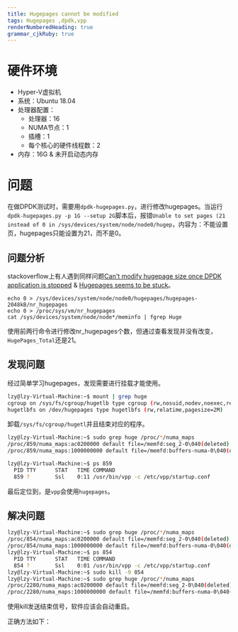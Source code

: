```yaml
---
title: Hugepages cannot be modified
tags: Hugepages ,dpdk,vpp
renderNumberedHeading: true
grammar_cjkRuby: true
---
```

# 硬件环境
- Hyper-V虚拟机
- 系统：Ubuntu 18.04
- 处理器配置：
    - 处理器：16
    - NUMA节点：1
    - 插槽：1
    - 每个核心的硬件线程数：2
- 内存：16G & 未开启动态内存

# 问题
在做DPDK测试时，需要用`dpdk-hugepages.py`，进行修改hugepages。当运行`dpdk-hugepages.py -p 1G --setup 2G`脚本后，报错`Unable to set pages (21 instead of 0 in /sys/devices/system/node/node0/hugep`，内容为：不能设置页，hugepages只能设置为21，而不是0。

## 问题分析
stackoverflow上有人遇到同样问题[Can't modify hugepage size once DPDK application is stopped](https://stackoverflow.com/questions/58410451/cant-modify-hugepage-size-once-dpdk-application-is-stopped) & [Hugepages seems to be stuck](https://serverfault.com/questions/912449/hugepages-seems-to-be-stuck)。

``` bash?linenums
echo 0 > /sys/devices/system/node/node0/hugepages/hugepages-2048kB/nr_hugepages
echo 0 > /proc/sys/vm/nr_hugepages
cat /sys/devices/system/node/node*/meminfo | fgrep Huge
```
使用前两行命令进行修改nr_hugepages个数，但通过查看发现并没有改变，`HugePages_Total`还是21。

## 发现问题
经过简单学习hugepages，发现需要进行挂载才能使用。

``` bash
lzy@lzy-Virtual-Machine:~$ mount | grep huge
cgroup on /sys/fs/cgroup/hugetlb type cgroup (rw,nosuid,nodev,noexec,relatime,hugetlb)
hugetlbfs on /dev/hugepages type hugetlbfs (rw,relatime,pagesize=2M)
```

卸载`/sys/fs/cgroup/hugetl`并且结束对应的程序。

``` bash
lzy@lzy-Virtual-Machine:~$ sudo grep huge /proc/*/numa_maps
/proc/859/numa_maps:ac0200000 default file=/memfd:seg_2-0\040(deleted) huge dirty=1 N0=1 kernelpagesize_kB=2048
/proc/859/numa_maps:1000000000 default file=/memfd:buffers-numa-0\040(deleted) huge dirty=20 N0=20 kernelpagesize_kB=2048

lzy@lzy-Virtual-Machine:~$ ps 859
  PID TTY      STAT   TIME COMMAND
  859 ?        Ssl    0:11 /usr/bin/vpp -c /etc/vpp/startup.conf
```
最后定位到，是`vpp`会使用`hugepages`。

## 解决问题

``` bash
lzy@lzy-Virtual-Machine:~$ sudo grep huge /proc/*/numa_maps
/proc/854/numa_maps:ac0200000 default file=/memfd:seg_2-0\040(deleted) huge dirty=1 N0=1 kernelpagesize_kB=2048
/proc/854/numa_maps:1000000000 default file=/memfd:buffers-numa-0\040(deleted) huge dirty=20 N0=20 kernelpagesize_kB=2048
lzy@lzy-Virtual-Machine:~$ ps 854
  PID TTY      STAT   TIME COMMAND
  854 ?        Ssl    0:01 /usr/bin/vpp -c /etc/vpp/startup.conf
lzy@lzy-Virtual-Machine:~$ sudo kill -9 854
lzy@lzy-Virtual-Machine:~$ sudo grep huge /proc/*/numa_maps
/proc/2280/numa_maps:ac0200000 default file=/memfd:seg_2-0\040(deleted) huge dirty=1 N0=1 kernelpagesize_kB=2048
/proc/2280/numa_maps:1000000000 default file=/memfd:buffers-numa-0\040(deleted) huge dirty=20 N0=20 kernelpagesize_kB=2048
```
使用kill发送结束信号，软件应该会自动重启。

正确方法如下：
``` bash

```


